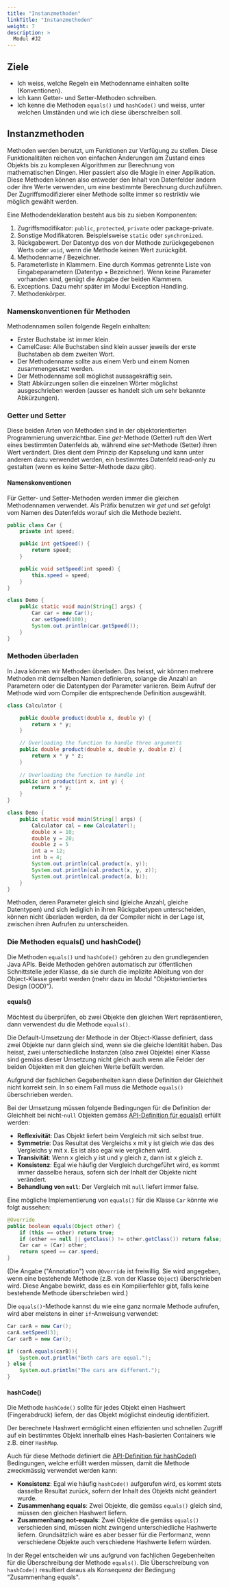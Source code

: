 ```yaml
---
title: "Instanzmethoden"
linkTitle: "Instanzmethoden"
weight: 7
description: >
  Modul #J2
---
```


## Ziele
* Ich weiss, welche Regeln ein Methodenname einhalten sollte (Konventionen).
* Ich kann Getter- und Setter-Methoden schreiben.
* Ich kenne die Methoden `equals()` und `hashCode()` und weiss, unter welchen Umständen und wie ich diese überschreiben soll.

## Instanzmethoden
Methoden werden benutzt, um Funktionen zur Verfügung zu stellen. Diese Funktionalitäten reichen von einfachen Änderungen am Zustand eines Objekts bis zu komplexen Algorithmen zur Berechnung von mathematischen Dingen. Hier passiert also die Magie in einer Applikation.
Diese Methoden können also entweder den Inhalt von Datenfelder ändern oder ihre Werte verwenden, um eine bestimmte Berechnung durchzuführen.
Der Zugriffsmodifizierer einer Methode sollte immer so restriktiv wie möglich gewählt werden.

Eine Methodendeklaration besteht aus bis zu sieben Komponenten:
1. Zugriffsmodifikator: `public`, `protected`, `private` oder package-private.
2. Sonstige Modifikatoren. Beispielsweise `static` oder `synchronized`.
2. Rückgabewert. Der Datentyp des von der Methode zurückgegebenen Werts oder `void`, wenn die Methode keinen Wert zurückgibt.
3. Methodenname / Bezeichner.
4. Parameterliste in Klammern. Eine durch Kommas getrennte Liste von Eingabeparametern (Datentyp + Bezeichner). Wenn keine Parameter vorhanden sind, genügt die Angabe der beiden Klammern.
5. Exceptions. Dazu mehr später im Modul Exception Handling.
6. Methodenkörper.

### Namenskonventionen für Methoden
Methodennamen sollen folgende Regeln einhalten:
* Erster Buchstabe ist immer klein.
* CamelCase: Alle Buchstaben sind klein ausser jeweils der erste Buchstaben ab dem zweiten Wort.
* Der Methodenname sollte aus einem Verb und einem Nomen zusammengesetzt werden.
* Der Methodenname soll möglichst aussagekräftig sein.
* Statt Abkürzungen sollen die einzelnen Wörter möglichst ausgeschrieben werden (ausser es handelt sich um sehr bekannte Abkürzungen).

### Getter und Setter
Diese beiden Arten von Methoden sind in der objektorientierten Programmierung unverzichtbar. Eine _get_-Methode (Getter) ruft den Wert eines bestimmten Datenfelds ab, während eine _set_-Methode (Setter) ihren Wert verändert. Dies dient dem Prinzip der Kapselung und kann unter anderem dazu verwendet werden, ein bestimmtes Datenfeld read-only zu gestalten (wenn es keine Setter-Methode dazu gibt).

#### Namenskonventionen
Für Getter- und Setter-Methoden werden immer die gleichen Methodennamen verwendet. Als Präfix benutzen wir _get_ und _set_ gefolgt vom Namen des Datenfelds worauf sich die Methode bezieht.
```java
public class Car {
	private int speed;

	public int getSpeed() {
		return speed;
	}

	public void setSpeed(int speed) {
		this.speed = speed;
	}
}
```
```java
class Demo {
	public static void main(String[] args) {
		Car car = new Car();
		car.setSpeed(100);
		System.out.println(car.getSpeed());
	}
}
```

### Methoden überladen
In Java können wir Methoden überladen. Das heisst, wir können mehrere Methoden mit demselben Namen definieren, solange die Anzahl an Parametern oder die Datentypen der Parameter variieren. Beim Aufruf der Methode wird vom Compiler die entsprechende Definition ausgewählt.
```java
class Calculator {

	public double product(double x, double y) {
		return x * y;
	}

    // Overloading the function to handle three arguments
	public double product(double x, double y, double z) {
		return x * y * z;
	}
    
    // Overloading the function to handle int
	public int product(int x, int y) {
		return x * y;
	}
}
```
```java
class Demo {
	public static void main(String[] args) {
		Calculator cal = new Calculator();
		double x = 10;
		double y = 20;
		double z = 5
		int a = 12;
		int b = 4;
		System.out.println(cal.product(x, y));
		System.out.println(cal.product(x, y, z));
		System.out.println(cal.product(a, b));
	}
}
```

Methoden, deren Parameter gleich sind (gleiche Anzahl, gleiche Datentypen) und sich lediglich in ihren Rückgabetypen unterscheiden, können nicht überladen werden, da der Compiler nicht in der Lage ist, zwischen ihren Aufrufen zu unterscheiden.

### Die Methoden equals() und hashCode()
Die Methoden `equals()` und `hashCode()` gehören zu den grundlegenden Java APIs.
Beide Methoden gehören automatisch zur öffentlichen Schnittstelle jeder Klasse, da sie durch die implizite Ableitung von der Object-Klasse geerbt werden (mehr dazu im Modul "Objektorientiertes Design (OOD)").

#### equals()
Möchtest du überprüfen, ob zwei Objekte den gleichen Wert repräsentieren, dann verwendest du die Methode `equals()`.

Die Default-Umsetzung der Methode in der Object-Klasse definiert, dass zwei Objekte nur dann gleich sind, wenn sie die gleiche Identität haben. Das heisst, zwei unterschiedliche Instanzen (also zwei Objekte) einer Klasse sind gemäss dieser Umsetzung nicht gleich auch wenn alle Felder der beiden Objekten mit den gleichen Werte befüllt werden.

Aufgrund der fachlichen Gegebenheiten kann diese Definition der Gleichheit nicht korrekt sein. In so einem Fall muss die Methode `equals()` überschrieben werden.

Bei der Umsetzung müssen folgende Bedingungen für die Definition der Gleichheit bei nicht-`null` Objekten gemäss [API-Definition für equals()](https://docs.oracle.com/en/java/javase/11/docs/api/java.base/java/lang/Object.html#equals(java.lang.Object)) erfüllt werden:
- **Reflexivität**: Das Objekt liefert beim Vergleich mit sich selbst true.
- **Symmetrie**: Das Resultat des Vergleichs x mit y ist gleich wie das des Vergleichs y mit x. Es ist also egal wie verglichen wird.
- **Transivität**: Wenn x gleich y ist und y gleich z, dann ist x gleich z.
- **Konsistenz**: Egal wie häufig der Vergleich durchgeführt wird, es kommt immer dasselbe heraus, sofern sich der Inhalt der Objekte nicht verändert.
- **Behandlung von `null`**: Der Vergleich mit `null` liefert immer false.

Eine mögliche Implementierung von `equals()` für die Klasse `Car` könnte wie folgt aussehen:

```java
@Override
public boolean equals(Object other) {
    if (this == other) return true;
    if (other == null || getClass() != other.getClass()) return false;
    Car car = (Car) other;
    return speed == car.speed;
}
```

(Die Angabe ("Annotation") von `@Override` ist freiwillig. Sie wird angegeben, wenn eine bestehende Methode (z.B. von der Klasse `Object`) überschrieben wird. Diese Angabe bewirkt, dass es ein Kompilierfehler gibt, falls keine bestehende Methode überschrieben wird.)

Die `equals()`-Methode kannst du wie eine ganz normale Methode aufrufen, wird aber meistens in einer `if`-Anweisung verwendet:

```java
Car carA = new Car();
carA.setSpeed(3);
Car carB = new Car();

if (carA.equals(carB)){
    System.out.println("Both cars are equal.");
} else {
    System.out.println("The cars are different.");
}
```

#### hashCode()
Die Methode `hashCode()` sollte für jedes Objekt einen Hashwert (Fingerabdruck) liefern, der das Objekt möglichst eindeutig identifiziert.

Der berechnete Hashwert ermöglicht einen effizienten und schnellen Zugriff auf ein bestimmtes Objekt innerhalb eines Hash-basierten Containers wie z.B. einer `HashMap`.

Auch für diese Methode definiert die [API-Definition für hashCode()](https://docs.oracle.com/en/java/javase/11/docs/api/java.base/java/lang/Object.html#hashCode()) Bedingungen, welche erfüllt werden müssen, damit die Methode zweckmässig verwendet werden kann:

- **Konsistenz**: Egal wie häufig `hashCode()` aufgerufen wird, es kommt stets dasselbe Resultat zurück, sofern der Inhalt des Objekts nicht geändert wurde.
- **Zusammenhang equals**: Zwei Objekte, die gemäss `equals()` gleich sind, müssen den gleichen Hashwert liefern.
- **Zusammenhang not-equals**: Zwei Objekte die gemäss `equals()` verschieden sind, müssen nicht zwingend unterschiedliche Hashwerte liefern. Grundsätzlich wäre es aber besser für die Performanz, wenn verschiedene Objekte auch verschiedene Hashwerte liefern würden.

In der Regel entscheiden wir uns aufgrund von fachlichen Gegebenheiten für die Überschreibung der Methode `equals()`. Die Überschreibung von `hashCode()` resultiert daraus als Konsequenz der Bedingung "Zusammenhang equals".
